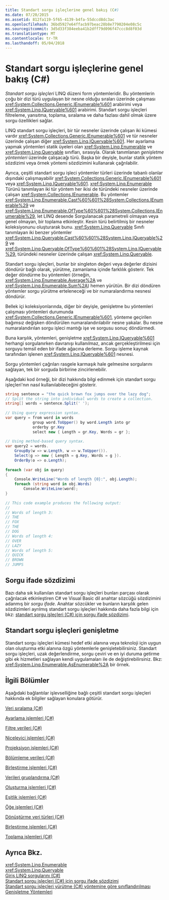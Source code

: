 ```yaml
---
title: Standart sorgu işleçlerine genel bakış (C#)
ms.date: 07/20/2015
ms.assetid: 812fa119-5f65-4139-b4fa-55dccd8dc3ac
ms.openlocfilehash: 36bd5927e64ffacb97beac28b8e7790204e08c5c
ms.sourcegitcommit: 3d5d33f384eeba41b2dff79d096f47ccc8d8f03d
ms.translationtype: MT
ms.contentlocale: tr-TR
ms.lasthandoff: 05/04/2018
---
```

# <a name="standard-query-operators-overview-c"></a>Standart sorgu işleçlerine genel bakış (C#)
*Standart sorgu işleçleri* LINQ düzeni form yöntemleridir. Bu yöntemlerin çoğu bir dizi türü uygulayan bir nesne olduğu sıraları üzerinde çalışması <xref:System.Collections.Generic.IEnumerable%601> arabirimi veya <xref:System.Linq.IQueryable%601> arabirimi. Standart sorgu işleçleri filtreleme, yansıtma, toplama, sıralama ve daha fazlası dahil olmak üzere sorgu özellikleri sağlar.  
  
 LINQ standart sorgu işleçleri, bir tür nesneler üzerinde çalışan iki kümesi vardır <xref:System.Collections.Generic.IEnumerable%601> ve tür nesneler üzerinde çalışan diğer <xref:System.Linq.IQueryable%601>. Her ayarlama yapmak yöntemleri statik üyeleri olan <xref:System.Linq.Enumerable> ve <xref:System.Linq.Queryable> sınıfları, sırasıyla. Olarak tanımlanan *genişletme yöntemleri* üzerinde çalışacağı türü. Başka bir deyişle, bunlar statik yöntem sözdizimi veya örnek yöntemi sözdizimini kullanarak çağrılabilir.  
  
 Ayrıca, çeşitli standart sorgu işleci yöntemler türleri üzerinde tabanlı olanlar dışındaki çalışmayabilir <xref:System.Collections.Generic.IEnumerable%601> veya <xref:System.Linq.IQueryable%601>. <xref:System.Linq.Enumerable> Türünü tanımlayan iki tür yöntem her ikisi de türündeki nesneler üzerinde çalışan <xref:System.Collections.IEnumerable>. Bu yöntemler <xref:System.Linq.Enumerable.Cast%60%601%28System.Collections.IEnumerable%29> ve <xref:System.Linq.Enumerable.OfType%60%601%28System.Collections.IEnumerable%29>, let LINQ desende Sorgulanacak parametreli olmayan veya genel olmayan, bir toplama etkinleştir. Kesin türü belirtilmiş bir nesneler koleksiyonunu oluşturarak bunu. <xref:System.Linq.Queryable> Sınıfı tanımlayan iki benzer yöntemler <xref:System.Linq.Queryable.Cast%60%601%28System.Linq.IQueryable%29> ve <xref:System.Linq.Queryable.OfType%60%601%28System.Linq.IQueryable%29>, türündeki nesneler üzerinde çalışan <xref:System.Linq.Queryable>.  
  
 Standart sorgu işleçleri, bunlar bir singleton değeri veya değerler dizisini döndürür bağlı olarak, yürütme, zamanlama içinde farklılık gösterir. Tek değer döndürme bu yöntemleri (örneğin, <xref:System.Linq.Enumerable.Average%2A> ve <xref:System.Linq.Enumerable.Sum%2A>) hemen yürütün. Bir dizi döndüren yöntemler sorgu yürütme erteleneceği ve bir numaralandırma nesnesi döndürür.  
  
 Bellek içi koleksiyonlarında, diğer bir deyişle, genişletme bu yöntemleri çalışması yöntemleri durumunda <xref:System.Collections.Generic.IEnumerable%601>, yönteme geçirilen bağımsız değişken döndürülen numaralandırılabilir nesne yakalar. Bu nesne numaralandırılan sorgu işleci mantığı işe ve sorgusu sonuç döndürmedi.  
  
 Buna karşılık, yöntemleri, genişletme <xref:System.Linq.IQueryable%601> herhangi sorgulanırken davranışı kullanılmaz, ancak gerçekleştirilmesi için sorguyu temsil eden bir ifade ağacına derleme. Sorgu işleme kaynak tarafından işlenen <xref:System.Linq.IQueryable%601> nesnesi.  
  
 Sorgu yöntemleri çağrıları rasgele karmaşık hale gelmesine sorgularını sağlayan, tek bir sorguda birbirine zincirlenebilir.  
  
 Aşağıdaki kod örneği, bir dizi hakkında bilgi edinmek için standart sorgu işleçleri'nın nasıl kullanılabileceğini gösterir.  
  
```csharp  
string sentence = "the quick brown fox jumps over the lazy dog";  
// Split the string into individual words to create a collection.  
string[] words = sentence.Split(' ');  
  
// Using query expression syntax.  
var query = from word in words  
            group word.ToUpper() by word.Length into gr  
            orderby gr.Key  
            select new { Length = gr.Key, Words = gr };  
  
// Using method-based query syntax.  
var query2 = words.  
    GroupBy(w => w.Length, w => w.ToUpper()).  
    Select(g => new { Length = g.Key, Words = g }).  
    OrderBy(o => o.Length);  
  
foreach (var obj in query)  
{  
    Console.WriteLine("Words of length {0}:", obj.Length);  
    foreach (string word in obj.Words)  
        Console.WriteLine(word);  
}  
  
// This code example produces the following output:  
//  
// Words of length 3:  
// THE  
// FOX  
// THE  
// DOG  
// Words of length 4:  
// OVER  
// LAZY  
// Words of length 5:  
// QUICK  
// BROWN  
// JUMPS   
```  
  
## <a name="query-expression-syntax"></a>Sorgu ifade sözdizimi  
 Bazı daha sık kullanılan standart sorgu işleçleri bunları parçası olarak çağrılacak etkinleştiren C# ve Visual Basic dil anahtar sözcüğü sözdizimini adanmış bir *sorgu* *ifade*. Anahtar sözcükler ve bunların karşılık gelen sözdizimleri ayrılmış standart sorgu işleçleri hakkında daha fazla bilgi için bkz: [standart sorgu işleçleri (C#) için sorgu ifade sözdizimi](../../../../csharp/programming-guide/concepts/linq/query-expression-syntax-for-standard-query-operators.md).  
  
## <a name="extending-the-standard-query-operators"></a>Standart sorgu işleçleri genişletme  
 Standart sorgu işleçleri kümesi hedef etki alanına veya teknoloji için uygun olan oluşturma etki alanına özgü yöntemlerle genişletebilirsiniz. Standart sorgu işleçleri, uzak değerlendirme, sorgu çeviri ve en iyi duruma getirme gibi ek hizmetleri sağlayan kendi uygulamaları ile de değiştirebilirsiniz. Bkz: <xref:System.Linq.Enumerable.AsEnumerable%2A> bir örnek.  
  
## <a name="related-sections"></a>İlgili Bölümler  
 Aşağıdaki bağlantılar işlevselliğine bağlı çeşitli standart sorgu işleçleri hakkında ek bilgiler sağlayan konulara götürür.  
  
 [Veri sıralama (C#)](../../../../csharp/programming-guide/concepts/linq/sorting-data.md)  
  
 [Ayarlama işlemleri (C#)](../../../../csharp/programming-guide/concepts/linq/set-operations.md)  
  
 [Filtre verileri (C#)](../../../../csharp/programming-guide/concepts/linq/filtering-data.md)  
  
 [Niceleyici işlemleri (C#)](../../../../csharp/programming-guide/concepts/linq/quantifier-operations.md)  
  
 [Projeksiyon işlemleri (C#)](../../../../csharp/programming-guide/concepts/linq/projection-operations.md)  
  
 [Bölümleme verileri (C#)](../../../../csharp/programming-guide/concepts/linq/partitioning-data.md)  
  
 [Birleştirme işlemleri (C#)](../../../../csharp/programming-guide/concepts/linq/join-operations.md)  
  
 [Verileri gruplandırma (C#)](../../../../csharp/programming-guide/concepts/linq/grouping-data.md)  
  
 [Oluşturma işlemleri (C#)](../../../../csharp/programming-guide/concepts/linq/generation-operations.md)  
  
 [Eşitlik işlemleri (C#)](../../../../csharp/programming-guide/concepts/linq/equality-operations.md)  
  
 [Öğe işlemleri (C#)](../../../../csharp/programming-guide/concepts/linq/element-operations.md)  
  
 [Dönüştürme veri türleri (C#)](../../../../csharp/programming-guide/concepts/linq/converting-data-types.md)  
  
 [Birleştirme işlemleri (C#)](../../../../csharp/programming-guide/concepts/linq/concatenation-operations.md)  
  
 [Toplama işlemleri (C#)](../../../../csharp/programming-guide/concepts/linq/aggregation-operations.md)  
  
## <a name="see-also"></a>Ayrıca Bkz.  
 <xref:System.Linq.Enumerable>  
 <xref:System.Linq.Queryable>  
 [Giriş LINQ sorgularını (C#)](../../../../csharp/programming-guide/concepts/linq/introduction-to-linq-queries.md)  
 [Standart sorgu işleçleri (C#) için sorgu ifade sözdizimi](../../../../csharp/programming-guide/concepts/linq/query-expression-syntax-for-standard-query-operators.md)  
 [Standart sorgu işleçleri yürütme (C#) yöntemine göre sınıflandırılması](../../../../csharp/programming-guide/concepts/linq/classification-of-standard-query-operators-by-manner-of-execution.md)  
 [Genişletme Yöntemleri](../../../../csharp/programming-guide/classes-and-structs/extension-methods.md)
